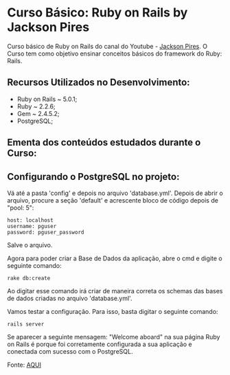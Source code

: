 # Curso Básico: Ruby on Rails by Jackson Pires

Curso básico de Ruby on Rails do canal do Youtube - [Jackson Pires](https://www.youtube.com/watch?v=ZHPondVB9RQ&list=PLe3LRfCs4go-mkvHRMSXEOG-HDbzesyaP).
O Curso tem como objetivo ensinar conceitos básicos do framework do Ruby: Rails.

## Recursos Utilizados no Desenvolvimento:

- Ruby on Rails ~ 5.0.1;
- Ruby ~ 2.2.6;
- Gem ~ 2.4.5.2;
- PostgreSQL;

## Ementa dos conteúdos estudados durante o Curso:


## Configurando o PostgreSQL no projeto:

Vá até a pasta 'config' e depois no arquivo 'database.yml'. Depois de abrir o arquivo, procure a seção 'default' e acrescente 
bloco de código depois de "pool: 5":

```
host: localhost
username: pguser
password: pguser_password

```

Salve o arquivo.

Agora para poder criar a Base de Dados da aplicação, abre o cmd e digite o seguinte comando:

```
rake db:create

```

Ao digitar esse comando irá criar de maneira correta os schemas das bases de dados criadas no arquivo 'database.yml'.

Vamos testar a configuração. Para isso, basta digitar o seguinte comando:

```
rails server

```

Se aparecer a seguinte mensagem: "Welcome aboard" na sua página Ruby on Rails é porque foi corretamente configurada 
a sua aplicação e conectada com sucesso com o PostgreSQL.

Fonte: [AQUI](https://www.digitalocean.com/community/tutorials/how-to-use-postgresql-with-your-ruby-on-rails-application-on-ubuntu-14-04)


